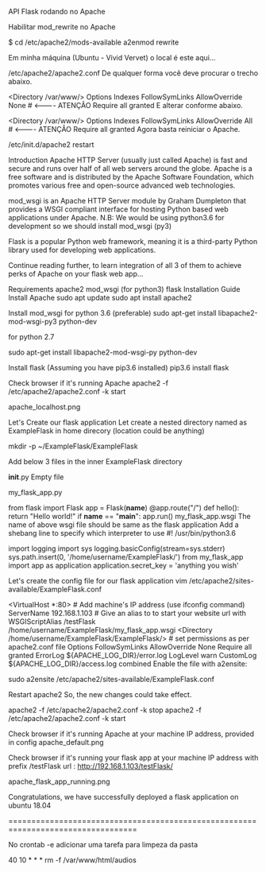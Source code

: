 API Flask rodando no Apache

Habilitar mod_rewrite no Apache

$ cd /etc/apache2/mods-available
a2enmod rewrite

Em minha máquina (Ubuntu - Vivid Vervet) o local é este aqui…

/etc/apache2/apache2.conf
De qualquer forma você deve procurar o trecho abaixo.

<Directory /var/www/>
        Options Indexes FollowSymLinks
        AllowOverride None # <---- ATENÇÂO
        Require all granted
</Directory>
E alterar conforme abaixo.

<Directory /var/www/>
        Options Indexes FollowSymLinks
        AllowOverride All # <---- ATENÇÂO
        Require all granted
</Directory>
Agora basta reiniciar o Apache.

/etc/init.d/apache2 restart


Introduction
Apache HTTP Server (usually just called Apache) is fast and secure and runs over half of all web servers around the globe.
Apache is a free software and is distributed by the Apache Software Foundation, which promotes various free and open-source advanced web technologies.

mod_wsgi is an Apache HTTP Server module by Graham Dumpleton that provides a WSGI compliant interface for hosting Python based web applications under Apache.
N.B: We would be using python3.6 for development so we should install mod_wsgi (py3)

Flask is a popular Python web framework, meaning it is a third-party Python library used for developing web applications.

Continue reading further, to learn integration of all 3 of them to achieve perks of Apache on your flask web app...

Requirements
apache2
mod_wsgi (for python3)
flask
Installation Guide
Install Apache
sudo apt update
sudo apt install apache2

Install mod_wsgi
for python 3.6 (preferable)
sudo apt-get install libapache2-mod-wsgi-py3 python-dev

for python 2.7

sudo apt-get install libapache2-mod-wsgi-py python-dev

Install flask
(Assuming you have pip3.6 installed)
pip3.6 install flask

Check browser if it's running Apache
apache2 -f /etc/apache2/apache2.conf -k start

apache_localhost.png

Let's Create our flask application
Let create a nested directory named as ExampleFlask in home direcory (location could be anything)

mkdir -p ~/ExampleFlask/ExampleFlask

Add below 3 files in the inner ExampleFlask directory

__init__.py
Empty file

my_flask_app.py

from flask import Flask
app = Flask(__name__)
@app.route("/")
def hello():
    return "Hello world!"
if __name__ == "__main__":
    app.run()
my_flask_app.wsgi
The name of above wsgi file should be same as the flask application
Add a shebang line to specify which interpreter to use
#! /usr/bin/python3.6

import logging
import sys
logging.basicConfig(stream=sys.stderr)
sys.path.insert(0, '/home/username/ExampleFlask/')
from my_flask_app import app as application
application.secret_key = 'anything you wish'

Let's create the config file for our flask application
vim /etc/apache2/sites-available/ExampleFlask.conf

 
<VirtualHost *:80>
     # Add machine's IP address (use ifconfig command)
     ServerName 192.168.1.103
     # Give an alias to to start your website url with
     WSGIScriptAlias /testFlask /home/username/ExampleFlask/my_flask_app.wsgi
     <Directory /home/username/ExampleFlask/ExampleFlask/>
     		# set permissions as per apache2.conf file
            Options FollowSymLinks
            AllowOverride None
            Require all granted
     </Directory>
     ErrorLog ${APACHE_LOG_DIR}/error.log
     LogLevel warn
     CustomLog ${APACHE_LOG_DIR}/access.log combined
</VirtualHost>
Enable the file with a2ensite:

sudo a2ensite /etc/apache2/sites-available/ExampleFlask.conf

Restart apache2
So, the new changes could take effect.

apache2 -f /etc/apache2/apache2.conf -k stop
apache2 -f /etc/apache2/apache2.conf -k start

Check browser if it's running Apache at your machine IP address, provided in config
apache_default.png

Check browser if it's running your flask app at your machine IP address with prefix /testFlask
url : http://192.168.1.103/testFlask/

apache_flask_app_running.png

Congratulations, we have successfully deployed a flask application on ubuntu 18.04

==================================================================================

No crontab -e adicionar uma tarefa para limpeza da pasta

40 10 * * * rm -f /var/www/html/audios
